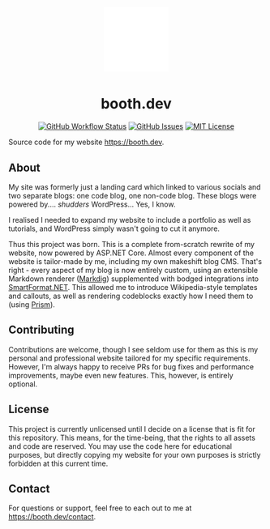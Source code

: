 <h1 align="center"><img src="icon.png"></h1>
<h1 align="center">booth.dev</h1>
<p align="center">
<a href="https://github.com/oliverbooth/booth.dev/actions/workflows/dotnet.yml"><img src="https://img.shields.io/github/actions/workflow/status/oliverbooth/booth.dev/dotnet.yml?style=flat-square" alt="GitHub Workflow Status" title="GitHub Workflow Status"></a>
<a href="https://github.com/oliverbooth/booth.dev/issues"><img src="https://img.shields.io/github/issues/oliverbooth/booth.dev?style=flat-square" alt="GitHub Issues" title="GitHub Issues"></a>
<a href="https://github.com/oliverbooth/booth.dev/blob/master/LICENSE.md"><img src="https://img.shields.io/github/license/oliverbooth/booth.dev?style=flat-square" alt="MIT License" title="MIT License"></a>
</p>

Source code for my website https://booth.dev.

## About
My site was formerly just a landing card which linked to various socials and two separate blogs: one code blog, one
non-code blog. These blogs were powered by.... *shudders* WordPress... Yes, I know.

I realised I needed to expand my website to include a portfolio as well as tutorials, and WordPress simply wasn't going
to cut it anymore.

Thus this project was born. This is a complete from-scratch rewrite of my website, now powered by ASP.NET Core. Almost
every component of the website is tailor-made by me, including my own makeshift blog CMS. That's right - every aspect of
my blog is now entirely custom, using an extensible Markdown renderer ([Markdig](https://github.com/xoofx/markdig))
supplemented with bodged integrations into [SmartFormat.NET](https://github.com/axuno/SmartFormat). This allowed me to
introduce Wikipedia-style templates and callouts, as well as rendering codeblocks exactly how I need them to
(using [Prism](https://prismjs.com/)).

## Contributing
Contributions are welcome, though I see seldom use for them as this is my personal and professional website tailored for
my specific requirements. However, I'm always happy to receive PRs for bug fixes and performance improvements, maybe
even new features. This, however, is entirely optional.

## License
This project is currently unlicensed until I decide on a license that is fit for this repository. This means, for the
time-being, that the rights to all assets and code are reserved. You may use the code here for educational purposes, but
directly copying my website for your own purposes is strictly forbidden at this current time.

## Contact
For questions or support, feel free to each out to me at https://booth.dev/contact.
